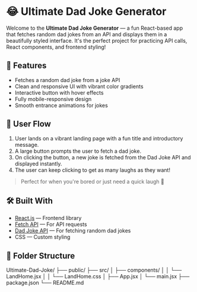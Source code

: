 # 😂 Ultimate Dad Joke Generator

Welcome to the **Ultimate Dad Joke Generator** — a fun React-based app that fetches random dad jokes from an API and displays them in a beautifully styled interface. It's the perfect project for practicing API calls, React components, and frontend styling!

## 🚀 Features

- Fetches a random dad joke from a joke API
- Clean and responsive UI with vibrant color gradients
- Interactive button with hover effects
- Fully mobile-responsive design
- Smooth entrance animations for jokes

## 👣 User Flow

1. User lands on a vibrant landing page with a fun title and introductory message.
2. A large button prompts the user to fetch a dad joke.
3. On clicking the button, a new joke is fetched from the Dad Joke API and displayed instantly.
4. The user can keep clicking to get as many laughs as they want!

> Perfect for when you're bored or just need a quick laugh 🤣

## 🛠️ Built With

- [React.js](https://reactjs.org/) — Frontend library
- [Fetch API](https://developer.mozilla.org/en-US/docs/Web/API/Fetch_API) — For API requests
- [Dad Joke API](https://icanhazdadjoke.com/api) — For fetching random dad jokes
- CSS — Custom styling

## 📂 Folder Structure

Ultimate-Dad-Joke/ 
├── public/ 
 ├── src/ │ 
    ├── components/ │ 
        │ └── LandHome.jsx │ 
        │ └── LandHome.css │ 
    ├── App.jsx 
    │ └── main.jsx
 ├── package.json 
 └── README.md